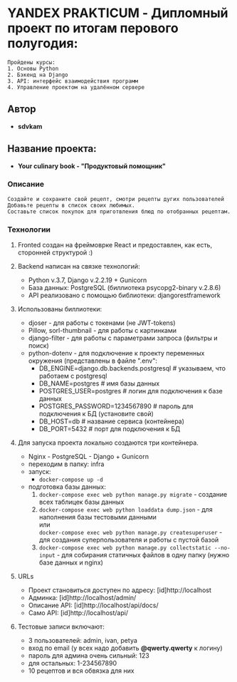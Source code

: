 # YANDEX PRAKTICUM - Дипломный проект по итогам перового полугодия:

    Пройдены курсы:
    1. Основы Python
    2. Бэкенд на Django
    3. API: интерфейс взаимодействия программ
    4. Управление проектом на удалённом сервере

## Автор

  * **sdvkam**

## Название проекта:

  * **Your culinary book - "Продуктовый помощник"**

### Описание

    Создайте и сохраните свой рецепт, смотри рецепты дугих пользователей
    Добавьте рецепты в список своих любимых.
    Составьте список покупок для приготвления блюд по отобранных рецептам.

### Технологии

1. Fronted создан на фреймоврке React и предоставлен, как есть, сторонней структурой :)
2. Backend написан на связке технологий:
    * Python v.3.7, Django v.2.2.19 + Gunicorn
    * База данных: PostgreSQL (биллиотека psycopg2-binary v.2.8.6)
    * API реализовано с помощью библиотеки: djangorestframework
3. Использованы биллиотеки:
    + djoser - для работы с токенами (не JWT-tokens)
    + Pillow, sorl-thumbnail - для работы с картинками
    + django-filter - для работы с параметрами запроса (фильтры и поиск)
    + python-dotenv - для подключение к проекту переменных окружения (представлены в файле ".env":
      * DB_ENGINE=django.db.backends.postgresql # указываем, что работаем с postgresql
      * DB_NAME=postgres # имя базы данных
      * POSTGRES_USER=postgres # логин для подключения к базе данных
      * POSTGRES_PASSWORD=1234567890 # пароль для подключения к БД (установите свой)
      * DB_HOST=db # название сервиса (контейнера)
      * DB_PORT=5432 # порт для подключения к БД
    
4. Для запуска проекта локально создаются три контейнера.
    + Nginx - PostgreSQL - Django + Gunicorn
    + переходим в папку: infra
    + запуск:
      * `docker-compose up -d`
    + подготовка базы данных:
      1.  `docker-compose exec web python manage.py migrate` - создание всех таблицек базы данных
      2.  `docker-compose exec web python loaddata dump.json` - для наполнения базы тестовыми данными<br>
                или<br>
            `docker-compose exec web python manage.py createsuperuser` - для создания суперпользователя и работы с пустой базой
      3.  `docker-compose exec web python manage.py collectstatic --no-input` - для собирания статичных файлов в одну папку (нужно базе данных и nginx)
5. URLs
    + Проект становиться доступен по адресу: [id]http://localhost
    + Админка: [id]http://localhost/admin/
    + Описание API: [id]http://localhost/api/docs/
    + Само API: [id]http://localhost/api/
6. Тестовые записи включают:
    + 3 пользователей: admin, ivan, petya
    + вход по email (у всех надо добавить **@qwerty.qwerty** к логину)
    + пароль для админа очень сильный: 123
    + для остальных: 1-234567890
    + 10 рецептов и вся обвязка для них
  
